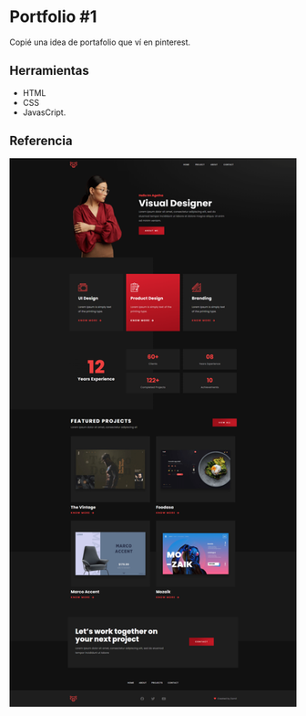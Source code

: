 # Portfolio #1
Copié una idea de portafolio que ví en pinterest.

## Herramientas
* HTML
* CSS
* JavasCript.

## Referencia
![Portafolio de referencia](./assets/img/portfolio-reference.png)